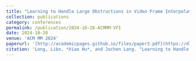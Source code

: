 ```yaml
---
title: "Learning to Handle Large Obstructions in Video Frame Interpolation"
collection: publications
category: conferences
permalink: /publication/2024-10-28-ACMMM-VFI
date: 2024-10-28
venue: 'ACM MM 2024'
paperurl: '[http://academicpages.github.io/files/paper3.pdf](https://dl.acm.org/doi/abs/10.1145/3664647.3681006)'
citation: 'Long, Libo, *Xiao Hu*, and Jochen Lang. "Learning to Handle Large Obstructions in Video Frame Interpolation." Proceedings of the 32nd ACM International Conference on Multimedia. 2024.'
---
```

